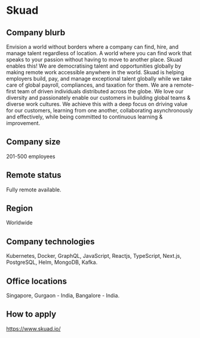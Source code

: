 # Skuad

## Company blurb

Envision a world without borders where a company can find, hire, and manage talent regardless of location. A world where you can find work that speaks to your passion without having to move to another place. Skuad enables this!
We are democratising talent and opportunities globally by making remote work accessible anywhere in the world. Skuad is helping employers build, pay, and manage exceptional talent globally while we take care of global payroll, compliances, and taxation for them.
We are a remote-first team of driven individuals distributed across the globe. We love our diversity and passionately enable our customers in building global teams & diverse work cultures. We achieve this with a deep focus on driving value for our customers, learning from one another, collaborating asynchronously and effectively, while being committed to continuous learning & improvement.

## Company size 

201-500 employees

## Remote status

Fully remote available.

## Region

Worldwide

## Company technologies

Kubernetes, Docker, GraphQL, JavaScript, Reactjs, TypeScript, Next.js, PostgreSQL, Helm, MongoDB, Kafka.

## Office locations

Singapore, Gurgaon - India, Bangalore - India.

## How to apply

https://www.skuad.io/

